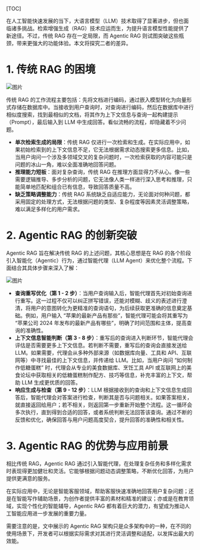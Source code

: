 [TOC]

在人工智能快速发展的当下，大语言模型（LLM）技术取得了显著进步，但也面临诸多挑战。检索增强生成（RAG）技术应运而生，为提升语言模型性能提供了新途径。不过，传统 RAG 存在一定局限，而 Agentic RAG 则试图突破这些瓶颈，带来更强大的功能体验。本文将探究二者的差异。

# 1. 传统 RAG 的困境

![图片](https://mmbiz.qpic.cn/sz_mmbiz_gif/SaeK9tW7Buib02aUGlGKOTroKic46Sa1or53A4fBvpPTiaZv0gcx6LPySZFLbeAtXUFywz1L6MsqIEGY7XZ3Kgic3Q/640?wx_fmt=gif&from=appmsg&tp=webp&wxfrom=5&wx_lazy=1&wx_co=1)

传统 RAG 的工作流程主要包括：先将文档进行编码，通过嵌入模型转化为向量形式存储在数据库中。当接收到用户查询时，对查询进行编码，然后在数据库中进行相似度搜索，找到最相似的文档，将其作为上下文信息与查询一起构建提示（Prompt），最后输入到 LLM 中生成回答。看似流畅的流程，却隐藏着不少问题。

- **单次检索生成的局限**：传统 RAG 仅进行一次检索和生成。在实际应用中，如果初始检索到的上下文信息不足，它无法根据需求动态搜索更多信息。比如，当用户询问一个涉及多领域交叉的复杂问题时，一次检索获取的内容可能只是问题的冰山一角，难以全面准确地回答问题。
- **推理能力短板**：面对复杂查询，传统 RAG 在推理方面显得力不从心。像一些需要逻辑推导、多步分析的问题，它无法像人类一样进行深入思考和推理，只能简单地匹配和组合已有信息，导致回答质量不高。
- **缺乏策略调整能力**：传统 RAG 系统缺乏自适应能力，无论面对何种问题，都采用固定的处理方式，无法根据问题的类型、复杂程度等因素灵活调整策略，难以满足多样化的用户需求。

# 2. Agentic RAG 的创新突破

Agentic RAG 旨在解决传统 RAG 的上述问题，其核心思想是在 RAG 的各个阶段引入智能化（Agentic）行为，通过智能代理（LLM Agent）来优化整个流程。下面结合其具体步骤来深入了解：

![图片](https://mmbiz.qpic.cn/sz_mmbiz_gif/SaeK9tW7Buib02aUGlGKOTroKic46Sa1orFMvJecMYkpWGGibeswdw4mQYBJWTIsF7z4Ioiaj6NllvgG7rqQueD7SA/640?wx_fmt=gif&from=appmsg&tp=webp&wxfrom=5&wx_lazy=1&wx_co=1)

- **查询重写优化（第 1 - 2 步）**：当用户查询输入后，智能代理首先对初始查询进行重写。这一过程不仅可以纠正拼写错误，还能对模糊、歧义的表述进行澄清，将用户的意图转化为更精准的查询语句，为后续获取更准确的信息奠定基础。例如，用户输入 “苹果的最新产品有那些”，智能代理可能会将其重写为 “苹果公司 2024 年发布的最新产品有哪些”，明确了时间范围和主体，提高查询的准确性。
- **上下文信息智能判断（第 3 - 8 步）**：重写后的查询进入判断环节，智能代理会评估是否需要更多上下文信息。若判断不需要，重写后的查询会直接发送给 LLM。如果需要，代理会从多种外部来源（如数据库向量、工具和 API、互联网等）中寻找最佳的上下文信息，并传递给 LLM。比如，当用户询问 “如何制作低糖蛋糕” 时，代理会从专业的美食数据库、烹饪工具 API 或互联网上的美食论坛中获取相关的低糖蛋糕制作配方、技巧等信息，补充丰富的上下文，帮助 LLM 生成更优质的回答。
- **响应生成与检查（第 9 - 12 步）**：LLM 根据接收到的查询和上下文信息生成回答后，智能代理会对答案进行检查，判断其是否与问题相关。如果答案相关，就直接返回给用户；若不相关，则返回第一步重新开始整个流程。这一循环会多次执行，直到得到合适的回答，或者系统判断无法回答该查询。通过不断的反馈和优化，确保回答与用户问题高度契合，提升回答的准确性和相关性。

# 3. Agentic RAG 的优势与应用前景

相比传统 RAG，Agentic RAG 通过引入智能代理，在处理复杂任务和多样化需求时表现得更加健壮和灵活。它能够根据问题动态调整策略，不断优化回答，为用户提供更满意的服务。

在实际应用中，无论是智能客服领域，帮助客服快速准确地回答用户复杂问题；还是在智能写作辅助场景，为创作者提供丰富的素材和精准的建议；亦或是在教育领域，实现个性化的智能辅导，Agentic RAG 都有着巨大的潜力，有望成为推动人工智能应用进一步发展的重要力量。

需要注意的是，文中展示的 Agentic RAG 架构只是众多架构中的一种，在不同的使用场景下，开发者可以根据实际需求对其进行灵活调整和适配，以发挥出最大的效能。
